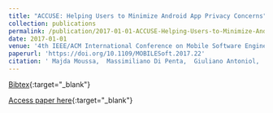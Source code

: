 ```yaml
---
title: "ACCUSE: Helping Users to Minimize Android App Privacy Concerns"
collection: publications
permalink: /publication/2017-01-01-ACCUSE-Helping-Users-to-Minimize-Android-App-Privacy-Concerns
date: 2017-01-01
venue: '4th IEEE/ACM International Conference on Mobile Software Engineering and Systems, MOBILESoft@ICSE 2017, Buenos Aires, Argentina, May 22-23, 2017'
paperurl: 'https://doi.org/10.1109/MOBILESoft.2017.22'
citation: ' Majda Moussa,  Massimiliano Di Penta,  Giuliano Antoniol,  Giovanni Beltrame, &quot;ACCUSE: Helping Users to Minimize Android App Privacy Concerns.&quot; 4th IEEE/ACM International Conference on Mobile Software Engineering and Systems, MOBILESoft@ICSE 2017, Buenos Aires, Argentina, May 22-23, 2017, 2017.'
---
```

[Bibtex](https://dblp.org/rec/bib/conf/icse/MoussaPAB17){:target="_blank"}

[Access paper here](https://doi.org/10.1109/MOBILESoft.2017.22){:target="_blank"}

